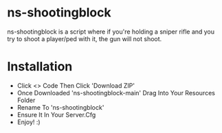 # ns-shootingblock
ns-shootingblock is a script where if you're holding a sniper rifle and you try to shoot a player/ped with it, the gun will not shoot.

# Installation

- Click <> Code Then Click 'Download ZIP'
- Once Downloaded 'ns-shootingblock-main' Drag Into Your Resources Folder
- Rename To 'ns-shootingblock'
- Ensure It In Your Server.Cfg
- Enjoy! :)
